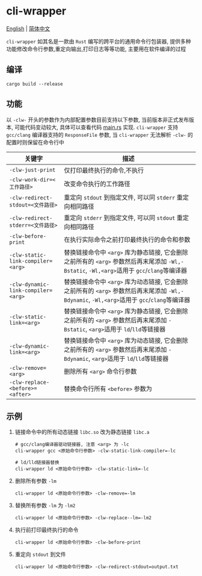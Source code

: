 # cli-wrapper

[English](README.md) | [简体中文](README_CN.md)

`cli-wrapper` 如其名是一款由 `Rust` 编写的跨平台的通用命令行包装器, 提供多种功能修改命令行参数,重定向输出,打印日志等等功能, 主要用在软件编译的过程

## 编译

```shell
cargo build --release
```

## 功能

以 `-clw-` 开头的参数作为内部配置参数目前支持以下参数, 当前版本非正式发布版本, 可能代码变动较大, 具体可以查看代码 [main.rs](src/main.rs) 实现.
`cli-wrapper` 支持 `gcc/clang` 编译器支持的 `ResponseFile` 参数, 当 `cli-wrapper` 无法解析 `-clw-` 的配置时则保留在命令行中

| 关键字                             | 描述                                                                                                                                        |
| ---------------------------------- | ------------------------------------------------------------------------------------------------------------------------------------------- |
| `-clw-just-print`                  | 仅打印最终执行的命令,不执行                                                                                                                 |
| `-clw-work-dir=<工作路径>`         | 改变命令执行的工作路径                                                                                                                      |
| `-clw-redirect-stdout=<文件路径>`  | 重定向 `stdout` 到指定文件, 可以同 `stderr` 重定向相同路径                                                                                  |
| `-clw-redirect-stderr=<文件路径>`  | 重定向 `stderr` 到指定文件, 可以同 `stdout` 重定向相同路径                                                                                  |
| `-clw-before-print`                | 在执行实际命令之前打印最终执行的命令和参数                                                                                                  |
| `-clw-static-link-compiler=<arg>`  | 替换链接命令中 `<arg>` 库为静态链接, 它会删除之前所有的 `<arg>` 参数然后再末尾添加 `-Wl,-Bstatic`, `-Wl,<arg>`适用于 `gcc`/`clang`等编译器  |
| `-clw-dynamic-link-compiler=<arg>` | 替换链接命令中 `<arg>` 库为动态链接, 它会删除之前所有的 `<arg>` 参数然后再末尾添加 `-Wl,-Bdynamic`, `-Wl,<arg>`适用于 `gcc`/`clang`等编译器 |
| `-clw-static-link=<arg>`           | 替换链接命令中 `<arg>` 库为静态链接, 它会删除之前所有的 `<arg>` 参数然后再末尾添加 `-Bstatic`, `<arg>`适用于 `ld`/`lld`等链接器             |
| `-clw-dynamic-link=<arg>`          | 替换链接命令中 `<arg>` 库为动态链接, 它会删除之前所有的 `<arg>` 参数然后再末尾添加 `-Bdynamic`, `<arg>`适用于 `ld`/`lld`等链接器            |
| `-clw-remove=<arg>`                | 删除所有 `<arg>` 命令行参数                                                                                                                 |
| `-clw-replace-<before>=<after>`    | 替换命令行所有 `<before>` 参数为<after>                                                                                                     |

## 示例

1. 链接命令中的所有动态链接 `libc.so` 改为静态链接 `libc.a`

   ```shell
   # gcc/clang编译器驱动链接器, 注意 <arg> 为 -lc
   cli-wrapper gcc <原始命令行参数> -clw-static-link-compiler=-lc

   # ld/lld链接器替换
   cli-wrapper ld <原始命令行参数> -clw-static-link=-lc
   ```

2. 删除所有参数 `-lm`
   ```shell
   cli-wrapper ld <原始命令行参数> -clw-remove=-lm
   ```
3. 替换所有参数 `-lm` 为 `-lm2`

   ```shell
   cli-wrapper ld <原始命令行参数> -clw-replace--lm=-lm2
   ```

4. 执行前打印最终执行的命令

   ```shell
   cli-wrapper ld <原始命令行参数> -clw-before-print
   ```

5. 重定向 `stdout` 到文件
   ```shell
   cli-wrapper ld <原始命令行参数> -clw-redirect-stdout=output.txt
   ```
